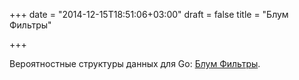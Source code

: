 +++
date = "2014-12-15T18:51:06+03:00"
draft = false
title = "Блум Фильтры"

+++

<p>Вероятностные структуры данных для Go: <a href="http://blog.gopheracademy.com/advent-2014/bloom-filters/">Блум Фильтры</a>.</p>

